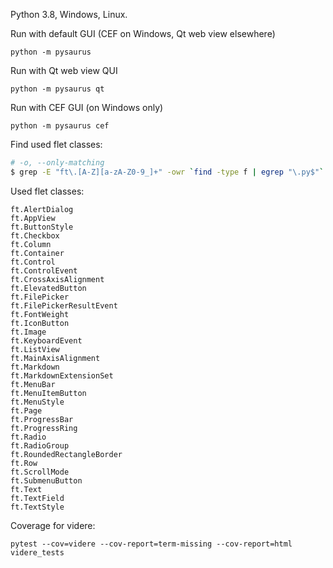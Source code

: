 Python 3.8, Windows, Linux.

Run with default GUI (CEF on Windows, Qt web view elsewhere)

`python -m pysaurus`

Run with Qt web view QUI

`python -m pysaurus qt`

Run with CEF GUI (on Windows only)

`python -m pysaurus cef`

Find used flet classes:
```bash
# -o, --only-matching
$ grep -E "ft\.[A-Z][a-zA-Z0-9_]+" -owr `find -type f | egrep "\.py$"`| cut -d":" -f 2 | sort -u > out.log
```

Used flet classes:
```
ft.AlertDialog
ft.AppView
ft.ButtonStyle
ft.Checkbox
ft.Column
ft.Container
ft.Control
ft.ControlEvent
ft.CrossAxisAlignment
ft.ElevatedButton
ft.FilePicker
ft.FilePickerResultEvent
ft.FontWeight
ft.IconButton
ft.Image
ft.KeyboardEvent
ft.ListView
ft.MainAxisAlignment
ft.Markdown
ft.MarkdownExtensionSet
ft.MenuBar
ft.MenuItemButton
ft.MenuStyle
ft.Page
ft.ProgressBar
ft.ProgressRing
ft.Radio
ft.RadioGroup
ft.RoundedRectangleBorder
ft.Row
ft.ScrollMode
ft.SubmenuButton
ft.Text
ft.TextField
ft.TextStyle
```

Coverage for videre:

```
pytest --cov=videre --cov-report=term-missing --cov-report=html videre_tests
```
